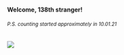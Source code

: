 #### Welcome, 138th stranger!

###### <sup>P.S. counting started approximately in 10.01.21</sup>

<img src="https://kraftwerk28.pp.ua/vcnt.png"></img>
